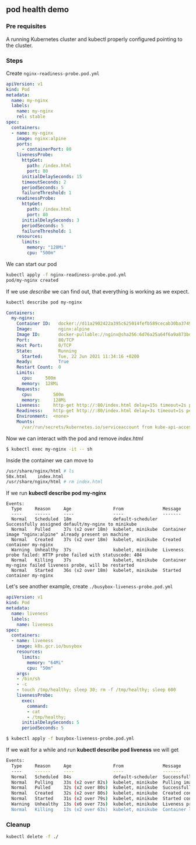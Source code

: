 ## pod health demo

### Pre requisites

A running Kubernetes cluster and kubectl properly configured pointing to the cluster.

### Steps

Create `nginx-readiness-probe.pod.yml`

```yml
apiVersion: v1
kind: Pod
metadata:
  name: my-nginx
  labels:
    name: my-nginx
    rel: stable
spec:
  containers:
  - name: my-nginx
    image: nginx:alpine
    ports:
      - containerPort: 80
    livenessProbe:
      httpGet:
        path: /index.html
        port: 80
      initialDelaySeconds: 15
      timeoutSeconds: 2
      periodSeconds: 5
      failureThreshold: 1
    readinessProbe:
      httpGet:
        path: /index.html
        port: 80
      initialDelaySeconds: 3
      periodSeconds: 5
      failureThreshold: 1
    resources:
      limits:
        memory: "128Mi"
        cpu: "500m"

```

We can start our pod

```bash
kubectl apply -f nginx-readiness-probe.pod.yml 
pod/my-nginx created
```

If we use _describe_ we can find out, that everything is working as we expect.

```bash
kubectl describe pod my-nginx
```

```yaml
Containers:
  my-nginx:
    Container ID:   docker://d11a2902422a395c625014fefb589cecab30ba37494ab4c4a86341d1b53eb9ca
    Image:          nginx:alpine
    Image ID:       docker-pullable://nginx@sha256:6d76a25a64f6a9a873bded796761bf7a1d18367570281d73d16750ce37fae297
    Port:           80/TCP
    Host Port:      0/TCP
    State:          Running
      Started:      Tue, 22 Jun 2021 11:34:16 +0200
    Ready:          True
    Restart Count:  0
    Limits:
      cpu:     500m
      memory:  128Mi
    Requests:
      cpu:        500m
      memory:     128Mi
    Liveness:     http-get http://:80/index.html delay=15s timeout=2s period=5s #success=1 #failure=1
    Readiness:    http-get http://:80/index.html delay=3s timeout=1s period=5s #success=1 #failure=1
    Environment:  <none>
    Mounts:
      /var/run/secrets/kubernetes.io/serviceaccount from kube-api-access-zpvwd (ro)
```

Now we can interact with the pod and remove _index.html_

```bash
$ kubectl exec my-nginx -it -- sh
```

Inside the container we can move to

```bash
/usr/share/nginx/html # ls
50x.html    index.html
/usr/share/nginx/html # rm index.html
```

If we run __kubectl describe pod my-nginx__

```
Events:
  Type     Reason     Age                From               Message
  ----     ------     ----               ----               -------
  Normal   Scheduled  18m                default-scheduler  Successfully assigned default/my-nginx to minikube
  Normal   Pulled     37s (x2 over 18m)  kubelet, minikube  Container image "nginx:alpine" already present on machine
  Normal   Created    37s (x2 over 18m)  kubelet, minikube  Created container my-nginx
  Warning  Unhealthy  37s                kubelet, minikube  Liveness probe failed: HTTP probe failed with statuscode: 404
  Normal   Killing    37s                kubelet, minikube  Container my-nginx failed liveness probe, will be restarted
  Normal   Started    36s (x2 over 18m)  kubelet, minikube  Started container my-nginx
```

Let's see another example, create `./busybox-liveness-probe.pod.yml`

```yml
apiVersion: v1
kind: Pod
metadata:
  name: liveness
  labels:
    name: liveness
spec:
  containers:
  - name: liveness
    image: k8s.gcr.io/busybox
    resources:
      limits:
        memory: "64Mi"
        cpu: "50m"
    args:
    - /bin/sh
    - -c
    - touch /tmp/healthy; sleep 30; rm -f /tmp/healthy; sleep 600
    livenessProbe:
      exec:
        command:
        - cat
        - /tmp/healthy;
      initialDelaySeconds: 5
      periodSeconds: 5
```

```bash
$ kubectl apply -f busybox-liveness-probe.pod.yml
```

If we wait for a while and run __kubectl describe pod liveness__ we will get 

```bash
Events:
  Type     Reason     Age                From               Message
  ----     ------     ----               ----               -------
  Normal   Scheduled  84s                default-scheduler  Successfully assigned default/liveness to minikube
  Normal   Pulling    33s (x2 over 82s)  kubelet, minikube  Pulling image "k8s.gcr.io/busybox"
  Normal   Pulled     32s (x2 over 80s)  kubelet, minikube  Successfully pulled image "k8s.gcr.io/busybox"
  Normal   Created    32s (x2 over 80s)  kubelet, minikube  Created container liveness
  Normal   Started    31s (x2 over 79s)  kubelet, minikube  Started container liveness
  Warning  Unhealthy  13s (x6 over 73s)  kubelet, minikube  Liveness probe failed: cat: can't open '/tmp/healthy;': No such file or directory
  Normal   Killing    13s (x2 over 63s)  kubelet, minikube  Container liveness failed liveness probe, will be restarted
```

### Cleanup

```bash
kubectl delete -f ./
```
